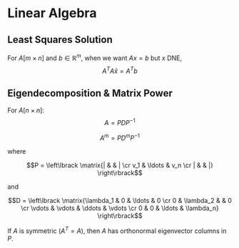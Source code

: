 # Linear Algebra

## Least Squares Solution

For $A [m\times n]$ and $b \in \mathbb{R}^m$, when we want $Ax = b$ but $x$ DNE,
$$A^{T}A\hat{x} = A^{T}b$$

## Eigendecomposition & Matrix Power

For $A [n\times n]$:
$$A = PDP^{-1}$$

$$A^m = PD^mP^{-1}$$

where 

$$P = \left\lbrack \matrix{| & & | \cr v_1 & \ldots & v_n \cr | & & |} \right\rbrack$$


and 

$$D = \left\lbrack \matrix{\lambda_1 & 0 & \ldots & 0 \cr 0 & \lambda_2 & & 0 \cr \vdots & \vdots & \ddots & \vdots \cr 0 & 0 & \ldots & \lambda_n} \right\rbrack$$

If $A$ is symmetric ($A^{T} = A$), then $A$ has orthonormal eigenvector columns in $P$. 